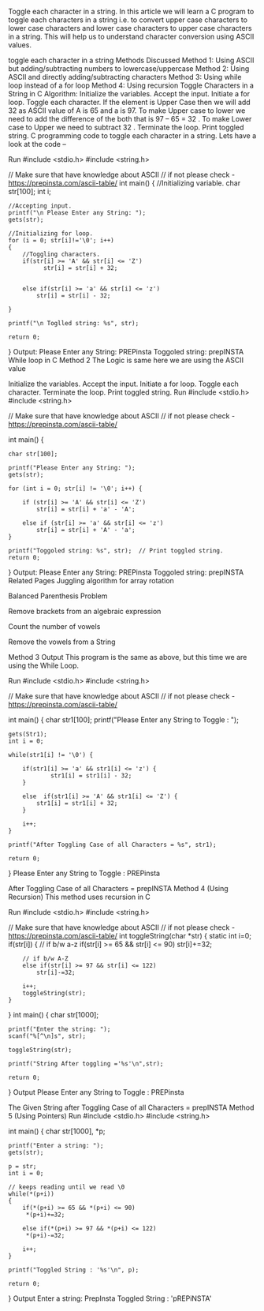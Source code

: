 Toggle each character in a string.
In this article we will learn a C program to toggle each characters in a string i.e. to convert upper case characters to lower case characters and lower case characters to upper case characters in a string. This will help us to understand character conversion using ASCII values.

toggle each character in a string
Methods Discussed
Method 1: Using ASCII but adding/subtracting numbers to lowercase/uppercase
Method 2: Using ASCII and directly adding/subtracting characters
Method 3: Using while loop instead of a for loop
Method 4: Using recursion
Toggle Characters in a String in C
Algorithm:
Initialize the variables.
Accept the input.
Initiate a for loop.
Toggle each character.
If the element is Upper Case then we will add 32 as ASCII value of A is 65 and a is 97. 
To make Upper case to lower we need to add the difference of the both that is 97 – 65 = 32 .
To make Lower case to Upper we need to subtract 32 .
Terminate the loop.
Print toggled string.
C programming code to toggle each character in a string.
Lets have a look at the code –

Run
#include <stdio.h>
#include <string.h> 

// Make sure that have knowledge about ASCII
// if not please check - https://prepinsta.com/ascii-table/
int main()
{
    //Initializing variable.
  	char str[100];
  	int i;
  	
    //Accepting input.
  	printf("\n Please Enter any String: ");
  	gets(str);
  	
  	//Initializing for loop.
  	for (i = 0; str[i]!='\0'; i++)
  	{
  	    //Toggling characters.
  	    if(str[i] >= 'A' && str[i] <= 'Z') 
              str[i] = str[i] + 32; 
              
              
        else if(str[i] >= 'a' && str[i] <= 'z')
            str[i] = str[i] - 32;
  		
  	}

  	printf("\n Toglled string: %s", str);
  	
  	return 0;
}
Output:
Please Enter any String: PREPinsta 
Toggoled string: prepINSTA
While loop in C
Method 2
The Logic is same here we are using the ASCII value

Initialize the variables.
Accept the input.
Initiate a for loop.
Toggle each character.
Terminate the loop.
Print toggled string.
Run
#include <stdio.h>
#include <string.h>

// Make sure that have knowledge about ASCII
// if not please check - https://prepinsta.com/ascii-table/

int main() {

    char str[100];
    
    printf("Please Enter any String: ");
    gets(str);

    for (int i = 0; str[i] != '\0'; i++) {
        
        if (str[i] >= 'A' && str[i] <= 'Z')
            str[i] = str[i] + 'a' - 'A';
        
        else if (str[i] >= 'a' && str[i] <= 'z')
            str[i] = str[i] + 'A' - 'a';
    }

    printf("Toggoled string: %s", str);  // Print toggled string.
    return 0;
}
Output:
Please Enter any String: PREPinsta 
Toggoled string: prepINSTA
Related Pages
Juggling algorithm for array rotation
 
Balanced Parenthesis Problem
 
Remove brackets from an algebraic expression

Count the number of vowels

Remove the vowels from a String

Method 3
Output
This program is the same as above, but this time we are using the While Loop.

Run
#include <stdio.h>
#include <string.h>

// Make sure that have knowledge about ASCII
// if not please check - https://prepinsta.com/ascii-table/

int main() 
{
    char str1[100];
    printf("Please Enter any String to Toggle :  ");
    
    gets(Str1);
    int i = 0;

    while(str1[i] != '\0') {
        
        if(str1[i] >= 'a' && str1[i] <= 'z') {                    
                str1[i] = str1[i] - 32;
        }
        
        else  if(str1[i] >= 'A' && str1[i] <= 'Z') {
            str1[i] = str1[i] + 32;
        }
        
        i++;
    }

    printf("After Toggling Case of all Characters = %s", str1);
    
    return 0;
}
Please Enter any String to Toggle : PREPinsta

After Toggling Case of all Characters = prepINSTA
Method 4 (Using Recursion)
This method uses recursion in C

Run
#include <stdio.h>
#include <string.h>

// Make sure that have knowledge about ASCII
// if not please check - https://prepinsta.com/ascii-table/
int toggleString(char *str)
{
	static int i=0;
	if(str[i])
    {
        // if b/w a-z
        if(str[i] >= 65 && str[i] <= 90)
            str[i]+=32;
        
        // if b/w A-Z
        else if(str[i] >= 97 && str[i] <= 122)
            str[i]-=32;
         
        i++;
        toggleString(str);
    }  
}
int main()
{
    char str[1000];  
  
    printf("Enter the string: ");
    scanf("%[^\n]s", str);
    
    toggleString(str);
     
    printf("String After toggling ='%s'\n",str);
    
    return 0;
 }
Output
Please Enter any String to Toggle : PREPinsta

The Given String after Toggling Case of all Characters = prepINSTA
Method 5 (Using Pointers)
Run
#include <stdio.h>
#include <string.h>
 
 
int main()
{
    char str[1000], *p;  

    printf("Enter a string: ");
    gets(str);
    
    p = str;
    int i = 0;
    
    // keeps reading until we read \0
	while(*(p+i))  
    {
        if(*(p+i) >= 65 && *(p+i) <= 90)
         *(p+i)+=32;
         
        else if(*(p+i) >= 97 && *(p+i) <= 122)
         *(p+i)-=32;
         
        i++; 
 	}
 	     
    printf("Toggled String : '%s'\n", p);
    
    return 0;
}
Output
Enter a string: PrepInsta
Toggled String : 'pREPiNSTA'
